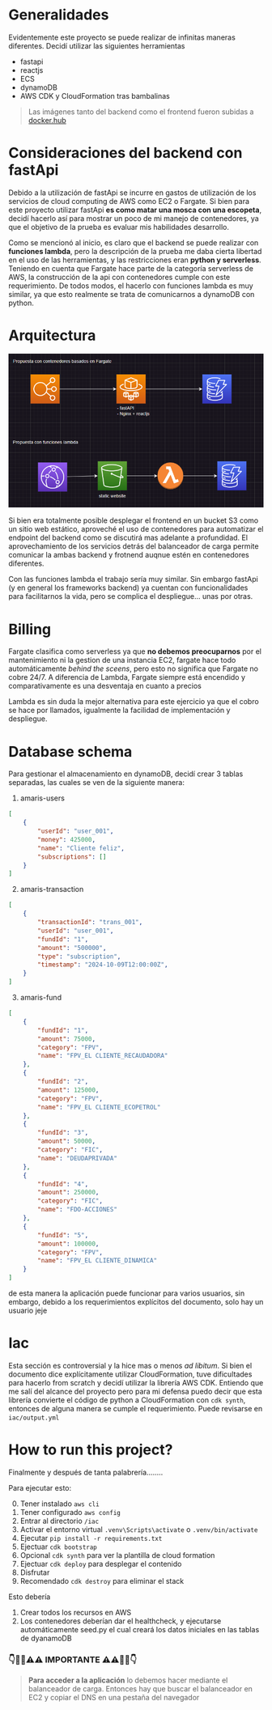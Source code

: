 # Generalidades

Evidentemente este proyecto se puede realizar de infinitas maneras diferentes. Decidí utilizar las siguientes herramientas

- fastapi
- reactjs
- ECS
- dynamoDB
- AWS CDK y CloudFormation tras bambalinas

> Las imágenes tanto del backend como el frontend fueron subidas a [docker.hub](https://hub.docker.com/repository/docker/jhonsanz/amaris-prueba/general)

# Consideraciones del backend con fastApi

Debido a la utilización de fastApi se incurre en gastos de utilización de los servicios de cloud computing de AWS como EC2 o Fargate. Si bien para este proyecto utilizar fastApi **es como matar una mosca con una escopeta**, decidí hacerlo así para mostrar un poco de mi manejo de contenedores, ya que el objetivo de la prueba es evaluar mis habilidades desarrollo.

Como se mencionó al inicio, es claro que el backend se puede realizar con **funciones lambda**, pero la descripción de la prueba me daba cierta libertad en el uso de las herramientas, y las restricciones eran **python y serverless**. Teniendo en cuenta que Fargate hace parte de la categoría serverless de AWS, la construcción de la api con contenedores cumple con este requerimiento. De todos modos, el hacerlo con funciones lambda es muy similar, ya que esto realmente se trata de comunicarnos a dynamoDB con python.

# Arquitectura
![arch.png](z_images/arch.png)

Si bien era totalmente posible desplegar el frontend en un bucket S3 como un sitio web estático, aproveché el uso de contenedores para automatizar el endpoint del backend como se discutirá mas adelante a profundidad. El aprovechamiento de los servicios detrás del balanceador de carga permite comunicar la ambas backend y frotnend auqnue estén en contenedores diferentes.

Con las funciones lambda el trabajo sería muy similar. Sin embargo fastApi (y en general los frameworks backend) ya cuentan con funcionalidades para facilitarnos la vida, pero se complica el despliegue... unas por otras.

# Billing

Fargate clasifica como serverless ya que **no debemos preocuparnos** por el mantenimiento ni la gestion de una instancia EC2, fargate hace todo automáticamente _behind the sceens_, pero esto no significa que Fargate no cobre 24/7. A diferencia de Lambda, Fargate siempre está encendido y comparativamente es una desventaja en cuanto a precios

Lambda es sin duda la mejor alternativa para este ejercicio ya que el cobro se hace por llamados, igualmente la facilidad de implementación y despliegue.

# Database schema

Para gestionar el almacenamiento en dynamoDB, decidí crear 3 tablas separadas, las cuales se ven de la siguiente manera:

1. amaris-users
```json
[
    {
        "userId": "user_001",
        "money": 425000,
        "name": "Cliente feliz",
        "subscriptions": []
    }
]
```
2. amaris-transaction
```json
[
    {
        "transactionId": "trans_001",
        "userId": "user_001",
        "fundId": "1",
        "amount": "500000",
        "type": "subscription",
        "timestamp": "2024-10-09T12:00:00Z",
    }
]
```
3. amaris-fund
```json
[
    {
        "fundId": "1",
        "amount": 75000,
        "category": "FPV",
        "name": "FPV_EL CLIENTE_RECAUDADORA"
    },
    {
        "fundId": "2",
        "amount": 125000,
        "category": "FPV",
        "name": "FPV_EL CLIENTE_ECOPETROL"
    },
    {
        "fundId": "3",
        "amount": 50000,
        "category": "FIC",
        "name": "DEUDAPRIVADA"
    },
    {
        "fundId": "4",
        "amount": 250000,
        "category": "FIC",
        "name": "FDO-ACCIONES"
    },
    {
        "fundId": "5",
        "amount": 100000,
        "category": "FPV",
        "name": "FPV_EL CLIENTE_DINAMICA"
    }
]
```

de esta manera la aplicación puede funcionar para varios usuarios, sin embargo, debido a los requerimientos explícitos del documento, solo hay un usuario jeje

# Iac

Esta sección es controversial y la hice mas o menos _ad libitum_. Si bien el documento dice explícitamente utilizar CloudFormation, tuve dificultades para hacerlo from scratch y decidí utilizar la librería AWS CDK. Entiendo que me salí del alcance del proyecto pero para mi defensa puedo decir que esta librería convierte el código de python a CloudFormation con `cdk synth`, entonces de alguna manera se cumple el requerimiento. Puede revisarse en `iac/output.yml`

# How to run this project?

Finalmente y después de tanta palabrería........

Para ejecutar esto:

0. Tener instalado `aws cli`
1. Tener configurado `aws config`
2. Entrar al directorio `/iac`
3. Activar el entorno virtual `.venv\Scripts\activate` o `.venv/bin/activate`
4. Ejecutar `pip install -r requirements.txt`
5. Ejectuar `cdk bootstrap`
6. Opcional `cdk synth` para ver la plantilla de cloud formation
7. Ejectuar `cdk deploy` para desplegar el contenido
8. Disfrutar
9. Recomendado `cdk destroy` para eliminar el stack


Esto debería

1. Crear todos los recursos en AWS
2. Los contenedores deberían dar el healthcheck, y ejecutarse automáticamente seed.py el cual creará los datos iniciales en las tablas de dyanamoDB

### 👇🚨🚨⚠️⚠️ IMPORTANTE ⚠️⚠️🚨🚨👇

> **Para acceder a la aplicación** lo debemos hacer mediante el balanceador de carga. Entonces hay que buscar el balanceador en EC2 y copiar el DNS en una pestaña del navegador
